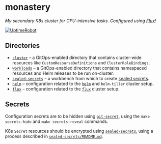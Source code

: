 # monastery

_My secondary K8s cluster for CPU-intensive tasks. Configured using
[Flux](https://github.com/weaveworks/flux)!_

[![UptimeRobot][status-img]][status]

## Directories

- [`cluster`](./cluster) – a GitOps-enabled directory that contains cluster-wide
  resources like `CustomResourseDefinitions` and `ClusterRoleBindings`.
- [`workloads`](./workloads) – a GitOps-enabled directory that contains
  namespaced resources and Helm releases to be run on-cluster.
- [`sealed-secrets`](./sealed-secrets) – a workbench from which to create
  [sealed secrets](https://github.com/bitnami-labs/sealed-secrets).
- [`helm`](./helm) – configuration related to the [`helm`](https://helm.sh) and
  `helm-tiller` cluster setup.
- [`flux`](./flux) – configuration related to the
  [`flux`](https://github.com/weaveworks/flux) cluster setup.

## Secrets

Configuration secrets are to be hidden using
[`git-secret`](https://git-secret.io), using the `make secrets-hide` and
`make secrets-reveal` commands.

K8s `Secret` resources should be encrypted using
[`sealed-secrets`](https://github.com/bitnami-labs/sealed-secrets), using a
process described in [`sealed-secrets/README.md`](./sealed-secrets/README.md).

[status]: https://monastery.stevenxie.me
[status-img]: https://img.shields.io/uptimerobot/ratio/m782484785-180097cd384f5e66763e5e6d.svg
